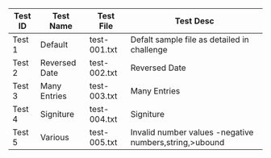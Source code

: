 Test ID |Test Name|Test File | Test Desc
--------|---------|----------|--------
Test 1 | Default | test-001.txt | Defalt sample file as detailed in challenge
Test 2 | Reversed Date | test-002.txt | Reversed Date
Test 3 | Many Entries | test-003.txt |  Many Entries
Test 4 | Signiture | test-004.txt | Signiture
Test 5 | Various | test-005.txt | Invalid number values -negative numbers,string,>ubound
